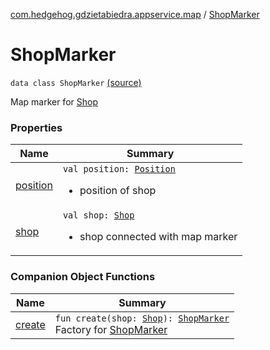 [com.hedgehog.gdzietabiedra.appservice.map](../index.md) / [ShopMarker](./index.md)

# ShopMarker

`data class ShopMarker` [(source)](https://github.com/asvid/GdzieTaBiedra/tree/master/app/src/main/java/com/hedgehog/gdzietabiedra/appservice/map/ShopMarker.kt#L12)

Map marker for [Shop](../../com.hedgehog.gdzietabiedra.domain/-shop/index.md)

### Properties

| Name | Summary |
|---|---|
| [position](position.md) | `val position: `[`Position`](../../com.github.asvid.biedra.domain/-position/index.md)<ul><li>position of shop</li></ul> |
| [shop](shop.md) | `val shop: `[`Shop`](../../com.hedgehog.gdzietabiedra.domain/-shop/index.md)<ul><li>shop connected with map marker</li></ul> |

### Companion Object Functions

| Name | Summary |
|---|---|
| [create](create.md) | `fun create(shop: `[`Shop`](../../com.hedgehog.gdzietabiedra.domain/-shop/index.md)`): `[`ShopMarker`](./index.md)<br>Factory for [ShopMarker](./index.md) |
